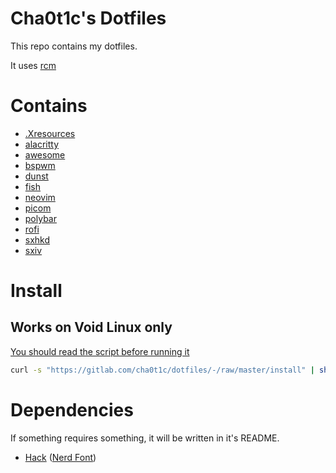 # Cha0t1c's Dotfiles
This repo contains my dotfiles.

It uses [rcm](https://github.com/thoughtbot/rcm)

# Contains
- [.Xresources](./Xresources)
- [alacritty](./config/alacritty/)
- [awesome](./config/awesome/)
- [bspwm](./config/bspwm/)
- [dunst](./config/dunst/)
- [fish](./config/fish/)
- [neovim](./config/nvim/)
- [picom](./config/picom/)
- [polybar](./config/polybar/)
- [rofi](./config/rofi/)
- [sxhkd](./config/sxhkd/)
- [sxiv](./config/sxiv/exec/)

# Install
## Works on Void Linux only
[You should read the script before running it](https://blog.dijit.sh/don-t-pipe-curl-to-bash)
```sh
curl -s "https://gitlab.com/cha0t1c/dotfiles/-/raw/master/install" | sh
```

# Dependencies
If something requires something, it will be written in it's README.
- [Hack](https://github.com/source-foundry/Hack/releases/download/v3.003/Hack-v3.003-ttf.zip) ([Nerd Font](https://github.com/ryanoasis/nerd-fonts/tree/master/patched-fonts/Hack))

